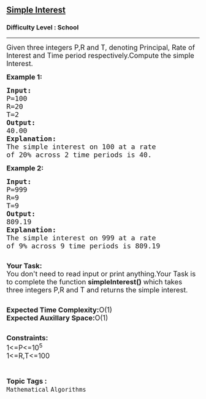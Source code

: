 <h2><a href="https://www.geeksforgeeks.org/problems/simple-interest3457/1?page=2&difficulty=School&status=unsolved&sortBy=submissions">Simple Interest</a></h2><h3>Difficulty Level : School</h3><hr><div class="problems_problem_content__Xm_eO" bis_skin_checked="1"><p><span style="font-size:18px">Given three integers P,R and T, denoting Principal, Rate of Interest and Time period respectively.Compute the simple Interest.</span></p>

<p><span style="font-size:18px"><strong>Example 1:</strong></span></p>

<pre><span style="font-size:18px"><strong>Input:</strong>
P=100
R=20
T=2
<strong>Output:</strong>
40.00
<strong>Explanation:</strong>
The simple interest on 100 at a rate
of 20% across 2 time periods is 40.</span></pre>

<p><span style="font-size:18px"><strong>Example 2:</strong></span></p>

<pre><span style="font-size:18px"><strong>Input:</strong>
P=999
R=9
T=9
<strong>Output:</strong>
809.19
<strong>Explanation:</strong>
The simple interest on 999 at a rate 
of 9% across 9 time periods is 809.19</span></pre>

<p><br>
<span style="font-size:18px"><strong>Your Task:</strong><br>
You don't need to read input or print anything.Your Task is to complete the function <strong>simpleInterest()</strong> which takes three integers P,R and T and returns the simple interest.</span></p>

<p><br>
<span style="font-size:18px"><strong>Expected Time Complexity:</strong>O(1)<br>
<strong>Expected Auxillary Space:</strong>O(1)</span><br>
&nbsp;</p>

<p><span style="font-size:18px"><strong>Constraints:</strong><br>
1&lt;=P&lt;=10<sup>5</sup><br>
1&lt;=R,T&lt;=100</span></p>
</div><br><p><span style=font-size:18px><strong>Topic Tags : </strong><br><code>Mathematical</code>&nbsp;<code>Algorithms</code>&nbsp;